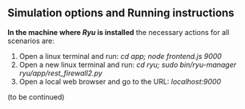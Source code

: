 ## Simulation options and Running instructions

**In the machine where *Ryu* is installed** the necessary actions for all scenarios are:

1. Open a linux terminal and run: *cd app; node frontend.js 9000*
2. Open a new linux terminal and run: *cd ryu; sudo bin/ryu-manager ryu/app/rest_firewall2.py*
3. Open a local web browser and go to the URL: *localhost:9000*

(to be continued)

